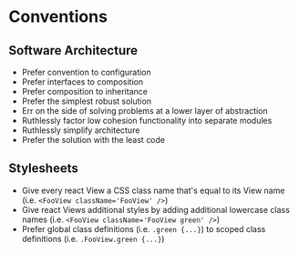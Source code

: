 # Conventions

## Software Architecture

* Prefer convention to configuration
* Prefer interfaces to composition
* Prefer composition to inheritance
* Prefer the simplest robust solution
* Err on the side of solving problems at a lower layer of abstraction
* Ruthlessly factor low cohesion functionality into separate modules
* Ruthlessly simplify architecture
* Prefer the solution with the least code

## Stylesheets

 * Give every react View a CSS class name that's equal to its View name (i.e. `<FooView className='FooView' />`)
 * Give react Views additional styles by adding additional lowercase class names (i.e. `<FooView className='FooView green' />`)
 * Prefer global class definitions (i.e. `.green {...}`) to scoped class definitions (i.e. `.FooView.green {...}`)

